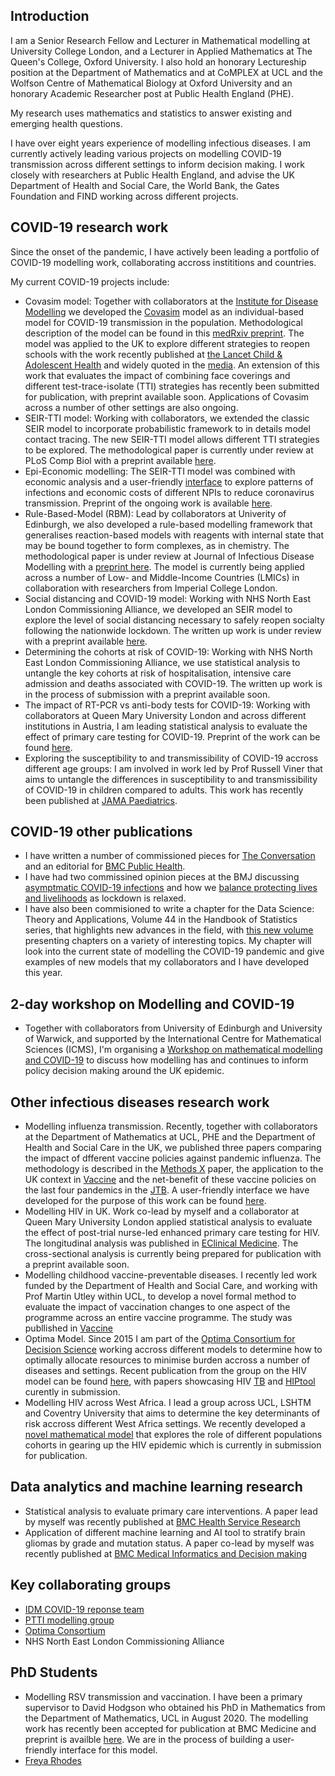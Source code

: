 ## Introduction

I am a Senior Research Fellow and Lecturer in Mathematical modelling at University College London, and a Lecturer in Applied Mathematics at The Queen's College, Oxford University. I also hold an honorary Lectureship position at the Department of Mathematics and at CoMPLEX at UCL and the Wolfson Centre of Mathematical Biology at Oxford University and an honorary Academic Researcher post at Public Health England (PHE).

My research uses mathematics and statistics to answer existing and emerging health questions. 
 
I have over eight years experience of modelling infectious diseases. I am currently actively leading various projects on modelling COVID-19 transmission across different settings to inform decision making. I work closely with researchers at Public Health England, and advise the UK Department of Health and Social Care, the World Bank, the Gates Foundation and FIND working across different projects.

## COVID-19 research work

Since the onset of the pandemic, I have actively been leading a portfolio of COVID-19 modelling work, collaborating accross instititions and countries.

My current COVID-19 projects include:

- Covasim model: Together with collaborators at the [Institute for Disease Modelling](https://idmod.org/tools) we developed the [Covasim](https://institutefordiseasemodeling.github.io/covasim-docs/covasim.interventions.html) model as an individual-based model for COVID-19 transmission in the population. Methodological description of the model can be found in this [medRxiv preprint](https://www.medrxiv.org/content/10.1101/2020.05.10.20097469v1). The model was applied to the UK to explore different strategies to reopen schools with the work recently published at [the Lancet Child & Adolescent Health](https://www.thelancet.com/journals/lanchi/article/PIIS2352-4642(20)30250-9/fulltext) and widely quoted in the [media](https://www.ucl.ac.uk/news/headlines/2020/aug/testing-and-tracing-must-be-scaled-prevent-second-covid-19-wave). An extension of this work that evaluates the impact of combining face coverings and different test-trace-isolate (TTI) strategies has recently been submitted for publication, with preprint available soon. Applications of Covasim across a number of other settings are also ongoing. 
- SEIR-TTI model: Working with collaborators, we extended the classic SEIR model to incorporate probabilistic framework to in details model contact tracing. The new SEIR-TTI model allows different TTI strategies to be explored. The methodological paper is currently under review at PLoS Comp Biol with a preprint available [here](https://covidtti.com/). 
- Epi-Economic modelling: The SEIR-TTI model was combined with economic analysis and a user-friendly [interface](https://ptti.styx.org) to explore patterns of infections and economic costs of different NPIs to reduce coronavirus transmission. Preprint of the ongoing work is available [here](https://papers.ssrn.com/sol3/papers.cfm?abstract_id=3627273). 
- Rule-Based-Model (RBM): Lead by collaborators at Univerity of Edinburgh, we also developed a rule-based modelling framework that generalises reaction-based models with reagents with internal state that may be bound together to form complexes, as in chemistry. The methodological paper is under review at Journal of Infectious Disease Modelling with a [preprint here](https://arxiv.org/abs/2006.12077). The model is currently being applied across a number of Low- and Middle-Income Countries (LMICs) in collaboration with researchers from Imperial College London.
- Social distancing and COVID-19 model: Working with NHS North East London Commissioning Alliance, we developed an SEIR model to explore the level of social distancing necessary to safely reopen socialty following the nationwide lockdown. The written up work is under review with a preprint available [here](https://www.researchsquare.com/article/rs-68209/v1). 
- Determining the cohorts at risk of COVID-19: Working with NHS North East London Commissioning Alliance, we use statistical analysis to untangle the key cohorts at risk of hospitalisation, intensive care admission and deaths associated with COVID-19. The written up work is in the process of submission with a preprint available soon.
- The impact of RT-PCR vs anti-body tests for COVID-19: Working with collaborators at Queen Mary University London and across different institutions in Austria, I am leading statistical analysis to evaluate the effect of primary care testing for COVID-19. Preprint of the work can be found [here](https://www.medrxiv.org/content/10.1101/2020.07.13.20152439v1).
- Exploring the susceptibility to and transmissibility of COVID-19 accross different age groups: I am involved in work led by Prof Russell Viner that aims to untangle the differences in susceptibility to and transmissibility of COVID-19 in children compared to adults. This work has recently been published at [JAMA Paediatrics](https://jamanetwork.com/journals/jamapediatrics/fullarticle/2771181).

## COVID-19 other publications

- I have written a number of commissioned pieces for [The Conversation](https://theconversation.com/profiles/jasmina-panovska-griffiths-1013696/articles) and an editorial for [BMC Public Health](https://bmcpublichealth.biomedcentral.com/articles/10.1186/s12889-020-08671-z).
- I have had two commissined opinion pieces at the BMJ discussing [asymptmatic COVID-19 infections](https://blogs.bmj.com/bmj/2020/05/04/how-much-is-covid-19-spreading-via-asymptomatic-versus-symptomatic-infections/) and how we [balance protecting lives and livelihoods](https://blogs.bmj.com/bmj/2020/06/01/balancing-lives-and-livelihoods-in-post-covid-19-lockdown/) as lockdown is relaxed.
- I have also been commisioned to write a chapter for the Data Science: Theory and Applications, Volume 44 in the Handbook of Statistics series, that highlights new advances in the field, with [this new volume](https://www.elsevier.com/books/data-science-theory-and-applications/rao/978-0-323-85200-5) presenting chapters on a variety of interesting topics. My chapter will look into the current state of modelling the COVID-19 pandemic and give examples of new models that my collaborators and I have developed this year. 

## 2-day workshop on Modelling and COVID-19

- Together with collaborators from University of Edinburgh and University of Warwick, and supported by the International Centre for Mathematical Sciences (ICMS), I'm organising a [Workshop on mathematical modelling and COVID-19](https://www.icms.org.uk/VMMCovid.php) to discuss how modelling has and continues to inform policy decision making around the UK epidemic.

## Other infectious diseases research work

- Modelling influenza transmission. Recently, together with collaborators at the Department of Mathematics at UCL, PHE and the Department of Health and Social Care in the UK, we published three papers comparing the impact of dfferent vaccine policies against pandemic influenza. The methodology is described in the [Methods X](https://www.ncbi.nlm.nih.gov/pmc/articles/PMC7139115/) paper, the application to the UK context in [Vaccine](https://www.sciencedirect.com/science/article/pii/S0264410X20308057?via%3Dihub) and the net-benefit of these vaccine policies on the last four pandemics in the [JTB](https://pubmed.ncbi.nlm.nih.gov/31059716/). A user-friendly interface we have developed for the purpose of this work can be found [here](https://vaccinparamspaceanalysis.shinyapps.io/shinyPlots/).
- Modelling HIV in UK. Work co-lead by myself and a collaborator at Queen Mary University London applied statistical analysis to evaluate the effect of post-trial nurse-led enhanced primary care testing for HIV. The longitudinal analysis was published in [EClinical Medicine](https://www.thelancet.com/pdfs/journals/eclinm/PIIS2589-5370(19)30234-2.pdf). The cross-sectional analysis is currently being prepared for publication with a preprint available soon.
- Modelling childhood vaccine-preventable diseases. I recently led work funded by the Department of Health and Social Care, and working with Prof Martin Utley within UCL, to develop a novel formal method to evaluate the impact of vaccination changes to one aspect of the programme across an entire vaccine programme. The study was publlished in [Vaccine](https://pubmed.ncbi.nlm.nih.gov/30055970/)
- Optima Model. Since 2015 I am part of the [Optima Consortium for Decision Science](http://optimamodel.com) working accross different models to determine how to optimally allocate resources to minimise burden accross a number of diseases and settings. Recent publication from the group on the HIV model can be found [here](https://pubmed.ncbi.nlm.nih.gov/29652100/), with papers showcasing HIV [TB](http://optimamodel.com/tb/) and [HIPtool](http://hiptool.org)  curently in submission. 
- Modelling HIV across West Africa. I lead a group across UCL, LSHTM and Coventry University that aims to determine the key determinants of risk accross different West Africa settings. We recently developed a [novel mathematical model](https://www.medrxiv.org/content/10.1101/19008839v1.full.pdf) that explores the role of different populations cohorts in gearing up the HIV epidemic which is currently in submission for publication.   

## Data analytics and machine learning research 

- Statistical analysis to evaluate primary care interventions. A paper lead by myself was recently published at [BMC Health Service Research](https://bmchealthservres.biomedcentral.com/articles/10.1186/s12913-020-05397-x)
- Application of different machine learning and AI tool to stratify brain gliomas by grade and mutation status. A paper co-lead by myself was recently published at [BMC Medical Informatics and Decision making](https://bmcmedinformdecismak.biomedcentral.com/articles/10.1186/s12911-020-01163-5)

## Key collaborating groups
- [IDM COVID-19 reponse team](https://idmod.org/tools#coronavirus-infohub)
- [PTTI modelling group](https://github.com/ptti/ptti)
- [Optima Consortium](http://optimamodel.com)
- NHS North East London Commissioning Alliance 

## PhD Students
- Modelling RSV transmission and vaccination. I have been a primary supervisor to David Hodgson who obtained his PhD in Mathematics from the Department of Mathematics, UCL in August 2020. The modelling work has recently been accepted for publication at BMC Medicine and preprint is availble [here](https://www.medrxiv.org/content/10.1101/19009977v4). We are in the process of building a user-friendly interface for this model.
- [Freya Rhodes](https://iris.ucl.ac.uk/iris/browse/profile?upi=FRHOD50)



